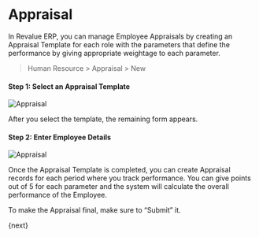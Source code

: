 # Appraisal

In Revalue ERP, you can manage Employee Appraisals by creating an Appraisal
Template for each role with the parameters that define the performance by
giving appropriate weightage to each parameter.

> Human Resource > Appraisal > New

#### Step 1: Select an Appraisal Template

<img class="screenshot" alt="Appraisal" src="/docs/assets/img/human-resources/appraisal.png">

After you select the template, the remaining form appears.

#### Step 2: Enter Employee Details

<img class="screenshot" alt="Appraisal" src="/docs/assets/img/human-resources/appraisal-employee.png">

Once the Appraisal Template is completed, you can create Appraisal records for
each period where you track performance. You can give points out of 5 for each
parameter and the system will calculate the overall performance of the
Employee.

To make the Appraisal final, make sure to “Submit” it.

{next}
